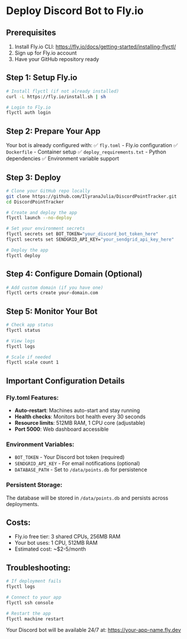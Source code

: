 # Deploy Discord Bot to Fly.io

## Prerequisites
1. Install Fly.io CLI: https://fly.io/docs/getting-started/installing-flyctl/
2. Sign up for Fly.io account
3. Have your GitHub repository ready

## Step 1: Setup Fly.io
```bash
# Install flyctl (if not already installed)
curl -L https://fly.io/install.sh | sh

# Login to Fly.io
flyctl auth login
```

## Step 2: Prepare Your App
Your bot is already configured with:
✅ `fly.toml` - Fly.io configuration
✅ `Dockerfile` - Container setup
✅ `deploy_requirements.txt` - Python dependencies
✅ Environment variable support

## Step 3: Deploy
```bash
# Clone your GitHub repo locally
git clone https://github.com/IlyranaJulia/DiscordPointTracker.git
cd DiscordPointTracker

# Create and deploy the app
flyctl launch --no-deploy

# Set your environment secrets
flyctl secrets set BOT_TOKEN="your_discord_bot_token_here"
flyctl secrets set SENDGRID_API_KEY="your_sendgrid_api_key_here"

# Deploy the app
flyctl deploy
```

## Step 4: Configure Domain (Optional)
```bash
# Add custom domain (if you have one)
flyctl certs create your-domain.com
```

## Step 5: Monitor Your Bot
```bash
# Check app status
flyctl status

# View logs
flyctl logs

# Scale if needed
flyctl scale count 1
```

## Important Configuration Details

### Fly.toml Features:
- **Auto-restart**: Machines auto-start and stay running
- **Health checks**: Monitors bot health every 30 seconds
- **Resource limits**: 512MB RAM, 1 CPU core (adjustable)
- **Port 5000**: Web dashboard accessible

### Environment Variables:
- `BOT_TOKEN` - Your Discord bot token (required)
- `SENDGRID_API_KEY` - For email notifications (optional)
- `DATABASE_PATH` - Set to `/data/points.db` for persistence

### Persistent Storage:
The database will be stored in `/data/points.db` and persists across deployments.

## Costs:
- Fly.io free tier: 3 shared CPUs, 256MB RAM
- Your bot uses: 1 CPU, 512MB RAM
- Estimated cost: ~$2-5/month

## Troubleshooting:
```bash
# If deployment fails
flyctl logs

# Connect to your app
flyctl ssh console

# Restart the app
flyctl machine restart
```

Your Discord bot will be available 24/7 at: https://your-app-name.fly.dev